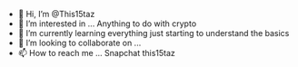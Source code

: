 - 👋 Hi, I’m @This15taz
- 👀 I’m interested in ... Anything to do with crypto 
- 🌱 I’m currently learning everything just starting to understand the basics
- 💞️ I’m looking to collaborate on ...
- 📫 How to reach me ... Snapchat this15taz


<!---
This15taz/This15taz is a ✨ special ✨ repository because its `README.md` (this file) appears on your GitHub profile.
You can click the Preview link to take a look at your changes.
--->
